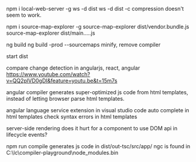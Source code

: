 npm i local-web-server -g 
  ws -d dist
  ws -d dist -c
    compression doesn't seem to work.

npm i source-map-explorer -g
  source-map-explorer dist/vendor.bundle.js
  source-map-explorer dist/main.....js

ng build
ng build -prod --sourcemaps
  minify, remove compiler

start dist

compare change detection in angularjs, react, angular
  https://www.youtube.com/watch?v=QQ2plVD0gDI&feature=youtu.be&t=15m7s

angular compiler generates super-optimized js code from html templates, instead of letting
browser parse html templates.

angular language service extension in visual studio code
    auto complete in html templates
    check syntax errors in html templates

server-side rendering
    does it hurt for a component to use DOM api in lifecycle events?

npm run compile
  generates js code in dist/out-tsc/src/app/
  ngc is found in C:\lc\compiler-playground\node_modules\.bin
  